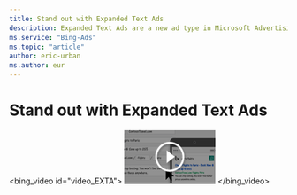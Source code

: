 ```yaml
---
title: Stand out with Expanded Text Ads
description: Expanded Text Ads are a new ad type in Microsoft Advertising designed to engage with search users before they click on your ads (English only)
ms.service: "Bing-Ads"
ms.topic: "article"
author: eric-urban
ms.author: eur
---
```


# Stand out with Expanded Text Ads

<bing_video id="video_EXTA">
    ![Expanded Text Ads video](../images/BA_VideoThumb_EXTA.png)
  </bing_video>

